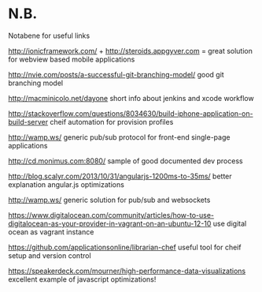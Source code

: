 N.B.
====

Notabene for useful links

http://ionicframework.com/ + http://steroids.appgyver.com = great solution for webview based mobile applications

http://nvie.com/posts/a-successful-git-branching-model/ good git branching model

http://macminicolo.net/dayone short info about jenkins and xcode workflow

http://stackoverflow.com/questions/8034630/build-iphone-application-on-build-server cheif automation for provision profiles

http://wamp.ws/ generic pub/sub protocol for front-end single-page applications

http://cd.monimus.com:8080/ sample of good documented dev process

http://blog.scalyr.com/2013/10/31/angularjs-1200ms-to-35ms/ better explanation angular.js optimizations

http://wamp.ws/ generic solution for pub/sub and websockets

https://www.digitalocean.com/community/articles/how-to-use-digitalocean-as-your-provider-in-vagrant-on-an-ubuntu-12-10 use digital ocean as vagrant instance

https://github.com/applicationsonline/librarian-chef useful tool for cheif setup and version control

https://speakerdeck.com/mourner/high-performance-data-visualizations excellent example of javascript optimizations!
